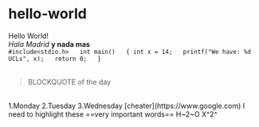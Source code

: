 # hello-world
Hello World!  
*Hala Madrid*
**y nada mas**  
`#include<stdio.h>  
int main()  
{
  int x = 14;  
  printf("We have: %d UCLs", x);  
  return 0;  
}`  
<br/>
>BLOCKQUOTE of the day
<br/>   
1.Monday  
2.Tuesday  
3.Wednesday  
[cheater](https://www.google.com)  
I need to highlight these  
==very important words==  
H~2~O  
X^2^
